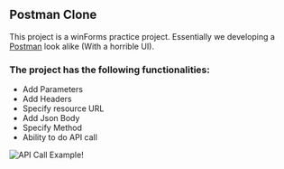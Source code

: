 ## Postman Clone

This project is a winForms practice project.  Essentially we developing a <a href="https://www.postman.com/">Postman</a> look alike (With a horrible UI).

### The project has the following functionalities:
- Add Parameters
- Add Headers
- Specify resource URL
- Add Json Body
- Specify Method
- Ability to do API call

![API Call Example!](/assets/images/san-juan-mountains.jpg "San Juan Mountains")
